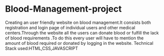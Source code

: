 # Blood-Management-project
Creating an user friendly website on blood management.It consists both registration and login page of individual users and other medical centers.Through the website all the users can donate blood or fulfill the lack of blood requirements .To do this every user will have to mention the amount of blood required or donated by logging in the website.
Technical Stack used:HTML,CSS,JAVASCRIPT
